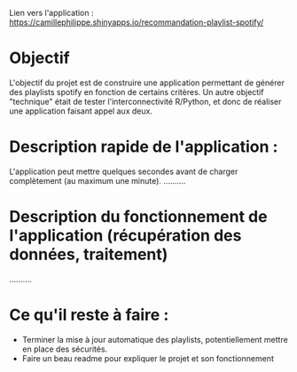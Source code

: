Lien vers l'application :
https://camillephilippe.shinyapps.io/recommandation-playlist-spotify/

# Objectif 
L'objectif du projet est de construire une application permettant de générer des playlists spotify en fonction de certains critères. Un autre objectif "technique" était de tester l'interconnectivité R/Python, et donc de réaliser une application faisant appel aux deux. 

# Description rapide de l'application :

L'application peut mettre quelques secondes avant de charger complètement (au maximum une minute).
..........


# Description du fonctionnement de l'application (récupération des données, traitement)

..........



# Ce qu'il reste à faire :

- Terminer la mise à jour automatique des playlists, potentiellement mettre en place des sécurités. 
- Faire un beau readme pour expliquer le projet et son fonctionnement

